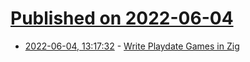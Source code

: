 # [Published on 2022-06-04](index.md)

* [2022-06-04, 13:17:32](https://news.ycombinator.com/item?id=31619956) - [Write Playdate Games in Zig](https://gist.github.com/DanB91/4236e82025bb21f2a0d7d72482e391d8)
